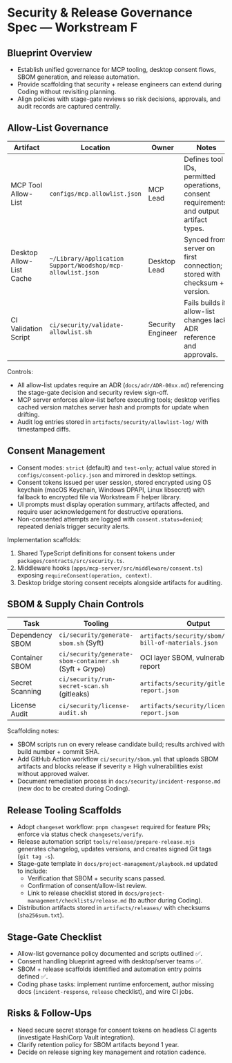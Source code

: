# Security & Release Governance Spec — Workstream F

## Blueprint Overview
- Establish unified governance for MCP tooling, desktop consent flows, SBOM generation, and release automation.
- Provide scaffolding that security + release engineers can extend during Coding without revisiting planning.
- Align policies with stage-gate reviews so risk decisions, approvals, and audit records are captured centrally.

## Allow-List Governance
| Artifact | Location | Owner | Notes |
|---|---|---|---|
| MCP Tool Allow-List | `configs/mcp.allowlist.json` | MCP Lead | Defines tool IDs, permitted operations, consent requirements, and output artifact types. |
| Desktop Allow-List Cache | `~/Library/Application Support/Woodshop/mcp-allowlist.json` | Desktop Lead | Synced from server on first connection; stored with checksum + version. |
| CI Validation Script | `ci/security/validate-allowlist.sh` | Security Engineer | Fails builds if allow-list changes lack ADR reference and approvals. |

Controls:
- All allow-list updates require an ADR (`docs/adr/ADR-00xx.md`) referencing the stage-gate decision and security review sign-off.
- MCP server enforces allow-list before executing tools; desktop verifies cached version matches server hash and prompts for update when drifting.
- Audit log entries stored in `artifacts/security/allowlist-log/` with timestamped diffs.

## Consent Management
- Consent modes: `strict` (default) and `test-only`; actual value stored in `configs/consent-policy.json` and mirrored in desktop settings.
- Consent tokens issued per user session, stored encrypted using OS keychain (macOS Keychain, Windows DPAPI, Linux libsecret) with fallback to encrypted file via Workstream F helper library.
- UI prompts must display operation summary, artifacts affected, and require user acknowledgement for destructive operations.
- Non-consented attempts are logged with `consent.status=denied`; repeated denials trigger security alerts.

Implementation scaffolds:
1. Shared TypeScript definitions for consent tokens under `packages/contracts/src/security.ts`.
2. Middleware hooks (`apps/mcp-server/src/middleware/consent.ts`) exposing `requireConsent(operation, context)`.
3. Desktop bridge storing consent receipts alongside artifacts for auditing.

## SBOM & Supply Chain Controls
| Task | Tooling | Output |
|---|---|---|
| Dependency SBOM | `ci/security/generate-sbom.sh` (Syft) | `artifacts/security/sbom/software-bill-of-materials.json` |
| Container SBOM | `ci/security/generate-sbom-container.sh` (Syft + Grype) | OCI layer SBOM, vulnerability report |
| Secret Scanning | `ci/security/run-secret-scan.sh` (gitleaks) | `artifacts/security/gitleaks-report.json` |
| License Audit | `ci/security/license-audit.sh` | `artifacts/security/license-report.json` |

Scaffolding notes:
- SBOM scripts run on every release candidate build; results archived with build number + commit SHA.
- Add GitHub Action workflow `ci/security/sbom.yml` that uploads SBOM artifacts and blocks release if severity ≥ High vulnerabilities exist without approved waiver.
- Document remediation process in `docs/security/incident-response.md` (new doc to be created during Coding).

## Release Tooling Scaffolds
- Adopt `changeset` workflow: `pnpm changeset` required for feature PRs; enforce via status check `changesets/verify`.
- Release automation script `tools/release/prepare-release.mjs` generates changelog, updates versions, and creates signed Git tags (`git tag -s`).
- Stage-gate template in `docs/project-management/playbook.md` updated to include:
  - Verification that SBOM + security scans passed.
  - Confirmation of consent/allow-list review.
  - Link to release checklist stored in `docs/project-management/checklists/release.md` (to author during Coding).
- Distribution artifacts stored in `artifacts/releases/` with checksums (`sha256sum.txt`).

## Stage-Gate Checklist
- Allow-list governance policy documented and scripts outlined ✅.
- Consent handling blueprint agreed with desktop/server teams ✅.
- SBOM + release scaffolds identified and automation entry points defined ✅.
- Coding phase tasks: implement runtime enforcement, author missing docs (`incident-response`, `release` checklist), and wire CI jobs.

## Risks & Follow-Ups
- Need secure secret storage for consent tokens on headless CI agents (investigate HashiCorp Vault integration).
- Clarify retention policy for SBOM artifacts beyond 1 year.
- Decide on release signing key management and rotation cadence.
